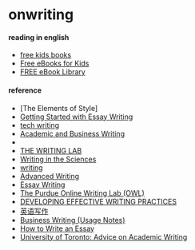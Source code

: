 # onwriting

#### reading in english
* [free kids books](https://freekidsbooks.org/)
* [Free eBooks for Kids](https://www.kidsworldfun.com/ebooks.php)
* [FREE eBook Library](https://www.oxfordowl.co.uk/welcome-back/for-home)

#### reference
* [The Elements of Style]
* [Getting Started with Essay Writing](https://www.coursera.org/learn/getting-started-with-essay-writing/home/welcome)
* [tech writing](https://developers.google.com/tech-writing/one)
* [Academic and Business Writing
](https://courses.edx.org/courses/course-v1:BerkeleyX+ColWri2.2x+2T2019/course/)
* 
* [THE WRITING LAB](https://owl.purdue.edu/)
* [Writing in the Sciences](https://www.coursera.org/learn/sciwrite/home/welcome)
* [writing](https://learnenglish.britishcouncil.org/en/writing)
* [Advanced Writing](https://www.coursera.org/learn/advanced-writing/home/welcome)
* [Essay Writing](https://www.coursera.org/learn/introduction-to-research-for-essay-writing/home/welcome)
* [The Purdue Online Writing Lab (OWL)](https://owl.english.purdue.edu/owl/resource/586/1/)
* [DEVELOPING EFFECTIVE WRITING PRACTICES](http://www.postgraduate.uwa.edu.au/__data/assets/pdf_file/0019/518131/EffectiveWritingPractices.pdf)
* [英语写作](http://www.xuetangx.com/courses/course-v1:NWPU+20180302+sp/about)
* [Business Writing (Usage Notes)](http://www.clarityenglish.com/area1/BusinessWriting/Start.php?prefix=CUN)
* [How to Write an Essay](https://courses.edx.org/courses/course-v1:BerkeleyX+ColWri2.1x+2T2018/course/)
* [University of Toronto: Advice on Academic Writing](http://advice.writing.utoronto.ca/)
